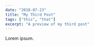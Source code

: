 ```yaml
---
date: "2018-07-23"
title: "My Third Post"
tags: ["this", "that"]
excerpt: "A preview of my third post"
---
```


Lorem ipsum.
